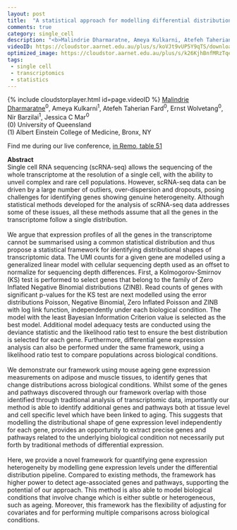 ```yaml
---
layout: post
title:  "A statistical approach for modelling differential distributions in single-cell transcriptomic data"
comments: true
category: single_cell
description: "<b>Malindrie Dharmaratne, Ameya Kulkarni, Atefeh Taherian Fard, Ernst Wolvetang, Nir Barzilai, Jessica C Mar</b><br/>Single cell RNA sequencing (scRNA-seq) allows the ..."
videoID: https://cloudstor.aarnet.edu.au/plus/s/koVJt9vUP5Y9qTS/download
optimized_image: https://cloudstor.aarnet.edu.au/plus/s/k26KjhBnfMRzTqe/download
tags:
 - single cell
 - transcriptomics
 - statistics
---
```

{% include cloudstorplayer.html id=page.videoID %}
<u>Malindrie Dharmaratne</u><sup>0</sup>, Ameya Kulkarni<sup>1</sup>, Atefeh Taherian Fard<sup>0</sup>, Ernst Wolvetang<sup>0</sup>, Nir Barzilai<sup>1</sup>, Jessica C Mar<sup>0</sup><br/>
\(0\) University of Queensland<br/>
\(1\) Albert Einstein College of Medicine, Bronx, NY

Find me during our live conference, [in Remo, table 51](https://remo.co)

<b>Abstract</b><br/>
Single cell RNA sequencing \(scRNA-seq\) allows the sequencing of the whole transcriptome at the resolution of a single cell, with the ability to unveil complex and rare cell populations. However, scRNA-seq data can be driven by a large number of outliers, over-dispersion and dropouts, posing challenges for identifying genes showing genuine heterogeneity. Although statistical methods developed for the analysis of scRNA-seq data addresses some of these issues, all these methods assume that all the genes in the transcriptome follow a single distribution.   <br/><br/>We argue that expression profiles of all the genes in the transcriptome cannot be summarised using a common statistical distribution and thus propose a statistical framework for identifying distributional shapes of transcriptomic data. The UMI counts for a given gene are modelled using a generalized linear model with cellular sequencing depth used as an offset to normalize for sequencing depth differences. First, a Kolmogorov-Smirnov \(KS\) test is performed to select genes that belong to the family of Zero Inflated Negative Binomial distributions \(ZINB\). Read counts of genes with significant p-values for the KS test are next modelled using the error distributions Poisson, Negative Binomial, Zero Inflated Poisson and ZINB with log link function, independently under each biological condition. The model with the least Bayesian Information Criterion value is selected as the best model. Additional model adequacy tests are conducted using the deviance statistic and the likelihood ratio test to ensure the best distribution is selected for each gene. Furthermore, differential gene expression analysis can also be performed under the same framework, using a likelihood ratio test to compare populations across biological conditions. <br/><br/>We demonstrate our framework using mouse ageing gene expression measurements on adipose and muscle tissues, to identify genes that change distributions across biological conditions. Whilst some of the genes and pathways discovered through our framework overlap with those identified through traditional analysis of transcriptomic data, importantly our method is able to identify additional genes and pathways both at tissue level and cell specific level which have been linked to aging. This suggests that modelling the distributional shape of gene expression level independently for each gene, provides an opportunity to extract precise genes and pathways related to the underlying biological condition not necessarily put forth by traditional methods of differential expression.<br/><br/>Here, we provide a novel framework for quantifying gene expression heterogeneity by modelling gene expression levels under the differential distribution pipeline. Compared to existing methods, the framework has higher power to detect age-associated genes and pathways, supporting the potential of our approach. This method is also able to model biological conditions that involve change which is either subtle or heterogeneous, such as ageing. Moreover, this framework has the flexibility of adjusting for covariates and for performing multiple comparisons across biological conditions.<br/>
